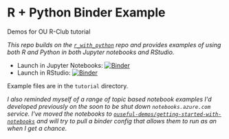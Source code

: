 # R + Python Binder Example

Demos for OU R-Club tutorial

*This repo builds on the [`r_with_python`](https://github.com/binder-examples/r_with_python) repo and provides examples of using both R and Python in both Jupyter notebooks and RStudio.*

 - Launch in Jupyter Notebooks: [![Binder](http://mybinder.org/badge.svg)](http://mybinder.org/v2/gh/ouseful-demos/ou-rclub/master)
 - Launch in RStudio: [![Binder](http://mybinder.org/badge.svg)](http://mybinder.org/v2/gh/ouseful-demos/ou-rclub/master?urlpath=rstudio)

Example files are in the `tutorial` directory.

*I also reminded myself of a range of topic based notebook examples I'd developed previously on the soon to be shut down `notebooks.azure.com` service. I've moved the notebooks to [`ouseful-demos/getting-started-with-notebooks`](https://github.com/ouseful-demos/getting-started-with-notebooks) and will try to pull a binder config that allows them to run as an when I get a chance.*
